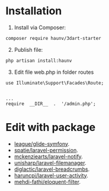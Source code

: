 # Installation
1. Install via Composer:
```bash
composer require haunv/3dart-starter
```
2. Publish file:
```bash
php artisan install:haunv
```
3. Edit file web.php in folder routes
```
use Illuminate\Support\Facades\Route;


...
require  __DIR__  .  '/admin.php';
```
# Edit with package
- [league/glide-symfony](https://github.com/thephpleague/glide-symfony).
- [spatie/laravel-permission](https://github.com/spatie/laravel-permission).
- [mckenziearts/laravel-notify](https://github.com/mckenziearts/laravel-notify).
- [unisharp/laravel-filemanager](https://github.com/UniSharp/laravel-filemanager).
- [diglactic/laravel-breadcrumbs](https://github.com/diglactic/laravel-breadcrumbs).
- [haruncpi/laravel-user-activity](https://github.com/haruncpi/laravel-user-activity).
- [mehdi-fathi/eloquent-filter](https://github.com/mehdi-fathi/eloquent-filter).
